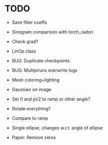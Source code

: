 # TODO
 - Save filter coeffs
 - Sinogram comparison with torch_radon
 - Check grad?
 - LinOp class
 - BUG: Duplicate checkpoints
 - BUG: Multipiruns overwrite logs
 - Mesh coloring+lighting
 
 - Gaussian on image
 - Set 0 and pi/2 to ramp or other angle?
 - Rotate everything?
 - Compare to ramp
 - Single ellipse, changes w.r.t. angle of ellipse
 - Paper: Remove zeros